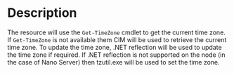 # Description

The resource will use the `Get-TimeZone` cmdlet to get the current
time zone. If `Get-TimeZone` is not available them CIM will be used to retrieve
the current time zone. To update the time zone, .NET reflection will be used to
update the time zone if required. If .NET reflection is not supported on the node
(in the case of Nano Server) then tzutil.exe will be used to set the time zone.
